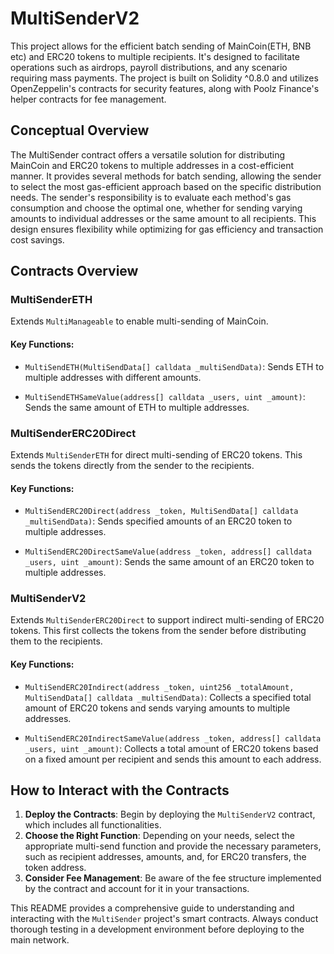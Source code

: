 
# MultiSenderV2

This project allows for the efficient batch sending of MainCoin(ETH, BNB etc) and ERC20 tokens to multiple recipients. It's designed to facilitate operations such as airdrops, payroll distributions, and any scenario requiring mass payments. The project is built on Solidity ^0.8.0 and utilizes OpenZeppelin's contracts for security features, along with Poolz Finance's helper contracts for fee management.


## Conceptual Overview

The MultiSender contract offers a versatile solution for distributing MainCoin and ERC20 tokens to multiple addresses in a cost-efficient manner. It provides several methods for batch sending, allowing the sender to select the most gas-efficient approach based on the specific distribution needs. The sender's responsibility is to evaluate each method's gas consumption and choose the optimal one, whether for sending varying amounts to individual addresses or the same amount to all recipients. This design ensures flexibility while optimizing for gas efficiency and transaction cost savings.

## Contracts Overview

### MultiSenderETH

Extends `MultiManageable` to enable multi-sending of MainCoin.

#### Key Functions:

- `MultiSendETH(MultiSendData[] calldata _multiSendData)`: Sends ETH to multiple addresses with different amounts.

- `MultiSendETHSameValue(address[] calldata _users, uint _amount)`: Sends the same amount of ETH to multiple addresses.

### MultiSenderERC20Direct

Extends `MultiSenderETH` for direct multi-sending of ERC20 tokens. This sends the tokens directly from the sender to the recipients.

#### Key Functions:

- `MultiSendERC20Direct(address _token, MultiSendData[] calldata _multiSendData)`: Sends specified amounts of an ERC20 token to multiple addresses.

- `MultiSendERC20DirectSameValue(address _token, address[] calldata _users, uint _amount)`: Sends the same amount of an ERC20 token to multiple addresses.

### MultiSenderV2

Extends `MultiSenderERC20Direct` to support indirect multi-sending of ERC20 tokens. This first collects the tokens from the sender before distributing them to the recipients.

#### Key Functions:

- `MultiSendERC20Indirect(address _token, uint256 _totalAmount, MultiSendData[] calldata _multiSendData)`: Collects a specified total amount of ERC20 tokens and sends varying amounts to multiple addresses.

- `MultiSendERC20IndirectSameValue(address _token, address[] calldata _users, uint _amount)`: Collects a total amount of ERC20 tokens based on a fixed amount per recipient and sends this amount to each address.


## How to Interact with the Contracts

1. **Deploy the Contracts**: Begin by deploying the `MultiSenderV2` contract, which includes all functionalities.
2. **Choose the Right Function**: Depending on your needs, select the appropriate multi-send function and provide the necessary parameters, such as recipient addresses, amounts, and, for ERC20 transfers, the token address.
3. **Consider Fee Management**: Be aware of the fee structure implemented by the contract and account for it in your transactions.

This README provides a comprehensive guide to understanding and interacting with the `MultiSender` project's smart contracts. Always conduct thorough testing in a development environment before deploying to the main network.
